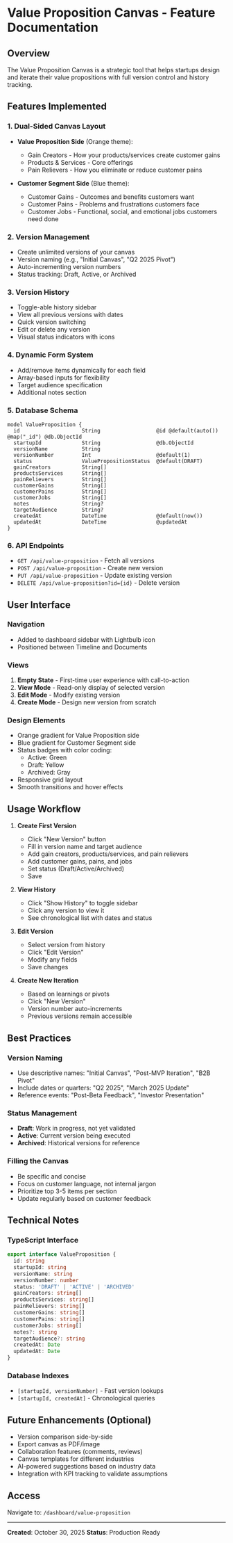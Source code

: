 # Value Proposition Canvas - Feature Documentation

## Overview
The Value Proposition Canvas is a strategic tool that helps startups design and iterate their value propositions with full version control and history tracking.

## Features Implemented

### 1. **Dual-Sided Canvas Layout**
- **Value Proposition Side** (Orange theme):
  - Gain Creators - How your products/services create customer gains
  - Products & Services - Core offerings
  - Pain Relievers - How you eliminate or reduce customer pains

- **Customer Segment Side** (Blue theme):
  - Customer Gains - Outcomes and benefits customers want
  - Customer Pains - Problems and frustrations customers face
  - Customer Jobs - Functional, social, and emotional jobs customers need done

### 2. **Version Management**
- Create unlimited versions of your canvas
- Version naming (e.g., "Initial Canvas", "Q2 2025 Pivot")
- Auto-incrementing version numbers
- Status tracking: Draft, Active, or Archived

### 3. **Version History**
- Toggle-able history sidebar
- View all previous versions with dates
- Quick version switching
- Edit or delete any version
- Visual status indicators with icons

### 4. **Dynamic Form System**
- Add/remove items dynamically for each field
- Array-based inputs for flexibility
- Target audience specification
- Additional notes section

### 5. **Database Schema**
```prisma
model ValueProposition {
  id                    String                  @id @default(auto()) @map("_id") @db.ObjectId
  startupId             String                  @db.ObjectId
  versionName           String
  versionNumber         Int                     @default(1)
  status                ValuePropositionStatus  @default(DRAFT)
  gainCreators          String[]
  productsServices      String[]
  painRelievers         String[]
  customerGains         String[]
  customerPains         String[]
  customerJobs          String[]
  notes                 String?
  targetAudience        String?
  createdAt             DateTime                @default(now())
  updatedAt             DateTime                @updatedAt
}
```

### 6. **API Endpoints**
- `GET /api/value-proposition` - Fetch all versions
- `POST /api/value-proposition` - Create new version
- `PUT /api/value-proposition` - Update existing version
- `DELETE /api/value-proposition?id={id}` - Delete version

## User Interface

### Navigation
- Added to dashboard sidebar with Lightbulb icon
- Positioned between Timeline and Documents

### Views
1. **Empty State** - First-time user experience with call-to-action
2. **View Mode** - Read-only display of selected version
3. **Edit Mode** - Modify existing version
4. **Create Mode** - Design new version from scratch

### Design Elements
- Orange gradient for Value Proposition side
- Blue gradient for Customer Segment side
- Status badges with color coding:
  - Active: Green
  - Draft: Yellow
  - Archived: Gray
- Responsive grid layout
- Smooth transitions and hover effects

## Usage Workflow

1. **Create First Version**
   - Click "New Version" button
   - Fill in version name and target audience
   - Add gain creators, products/services, and pain relievers
   - Add customer gains, pains, and jobs
   - Set status (Draft/Active/Archived)
   - Save

2. **View History**
   - Click "Show History" to toggle sidebar
   - Click any version to view it
   - See chronological list with dates and status

3. **Edit Version**
   - Select version from history
   - Click "Edit Version"
   - Modify any fields
   - Save changes

4. **Create New Iteration**
   - Based on learnings or pivots
   - Click "New Version"
   - Version number auto-increments
   - Previous versions remain accessible

## Best Practices

### Version Naming
- Use descriptive names: "Initial Canvas", "Post-MVP Iteration", "B2B Pivot"
- Include dates or quarters: "Q2 2025", "March 2025 Update"
- Reference events: "Post-Beta Feedback", "Investor Presentation"

### Status Management
- **Draft**: Work in progress, not yet validated
- **Active**: Current version being executed
- **Archived**: Historical versions for reference

### Filling the Canvas
- Be specific and concise
- Focus on customer language, not internal jargon
- Prioritize top 3-5 items per section
- Update regularly based on customer feedback

## Technical Notes

### TypeScript Interface
```typescript
export interface ValueProposition {
  id: string
  startupId: string
  versionName: string
  versionNumber: number
  status: 'DRAFT' | 'ACTIVE' | 'ARCHIVED'
  gainCreators: string[]
  productsServices: string[]
  painRelievers: string[]
  customerGains: string[]
  customerPains: string[]
  customerJobs: string[]
  notes?: string
  targetAudience?: string
  createdAt: Date
  updatedAt: Date
}
```

### Database Indexes
- `[startupId, versionNumber]` - Fast version lookups
- `[startupId, createdAt]` - Chronological queries

## Future Enhancements (Optional)
- Version comparison side-by-side
- Export canvas as PDF/image
- Collaboration features (comments, reviews)
- Canvas templates for different industries
- AI-powered suggestions based on industry data
- Integration with KPI tracking to validate assumptions

## Access
Navigate to: `/dashboard/value-proposition`

---

**Created**: October 30, 2025
**Status**: Production Ready
